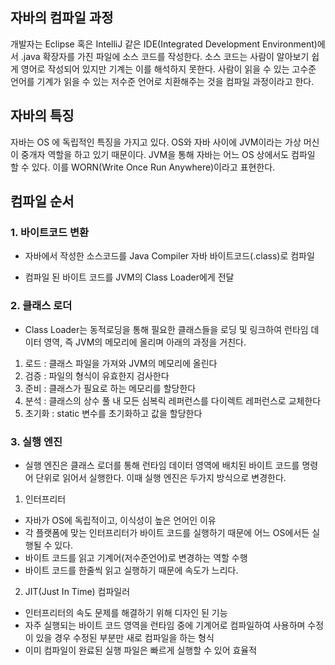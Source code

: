 ## 자바의 컴파일 과정

개발자는 Eclipse 혹은 IntelliJ 같은 IDE(Integrated Development Environment)에서 .java 확장자를 가진 파일에 소스 코드를 작성한다. 소스 코드는 사람이 알아보기 쉽게 영어로 작성되어 있지만 기계는 이를 해석하지 못한다. 사람이 읽을 수 있는 고수준 언어를 기계가 읽을 수 있는 저수준 언어로 치환해주는 것을 컴파일 과정이라고 한다.

## 자바의 특징


자바는 OS 에 독립적인 특징을 가지고 있다. OS와 자바 사이에 JVM이라는 가상 머신이 중개자 역할을 하고 있기 때문이다. JVM을 통해 자바는 어느 OS 상에서도 컴파일 할 수 있다. 이를 WORN(Write Once Run Anywhere)이라고 표현한다.

## 컴파일 순서




### 1. 바이트코드 변환
* 자바에서 작성한 소스코드를 Java Compiler  자바 바이트코드(.class)로 컴파일

* 컴파일 된 바이트 코드를 JVM의 Class Loader에게 전달


### 2. 클래스 로더
- Class Loader는 동적로딩을 통해 필요한 클래스들을 로딩 및 링크하여 런타임 데이터 영역, 즉 JVM의 메모리에 올리며 아래의 과정을 거친다.

1. 로드 : 클래스 파일을 가져와 JVM의 메모리에 올린다
2. 검증 : 파일의 형식이 유효한지 검사한다
3. 준비 : 클래스가 필요로 하는 메모리를 할당한다
4. 분석 : 클래스의 상수 풀 내 모든 심복릭 레퍼런스를 다이렉트 레퍼런스로 교체한다
5. 초기화 : static 변수를 초기화하고 값을 할당한다

### 3. 실행 엔진
- 실행 엔진은 클래스 로더를 통해 런타임 데이터 영역에 배치된 바이트 코드를 명령어 단위로 읽어서 실행한다. 이때 실행 엔진은 두가지 방식으로 변경한다.
1. 인터프리터
- 자바가 OS에 독립적이고, 이식성이 높은 언어인 이유
- 각 플랫폼에 맞는 인터프리터가 바이트 코드를 실행하기 때문에 어느 OS에서든 실행될 수 있다.
- 바이트 코드를 읽고 기계어(저수준언어)로 변경하는 역할 수행
- 바이트 코드를 한줄씩 읽고 실행하기 때문에 속도가 느리다.
2. JIT(Just In Time) 컴파일러
- 인터프리터의 속도 문제를 해결하기 위해 디자인 된 기능
- 자주 실행되는 바이트 코드 영역을 런타임 중에 기계어로 컴파일하여 사용하며 수정이 있을 경우 수정된 부분만 새로 컴파일을 하는 형식
- 이미 컴파일이 완료된 실행 파일은 빠르게 실행할 수 있어 효율적
